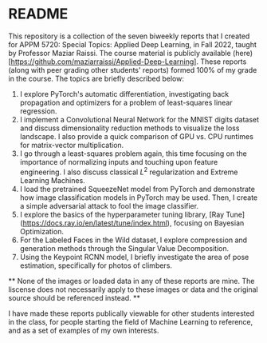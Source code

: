 # README

This repository is a collection of the seven biweekly reports that I created for APPM 5720: Special Topics: Applied Deep Learning, in Fall 2022, taught by Professor Maziar Raissi.
The course material is publicly available (here)[https://github.com/maziarraissi/Applied-Deep-Learning].
These reports (along with peer grading other students' reports) formed 100% of my grade in the course.
The topics are briefly described below:

1. I explore PyTorch's automatic differentiation, investigating back propagation and optimizers for a problem of least-squares linear regression.
2. I implement a Convolutional Neural Network for the MNIST digits dataset and discuss dimensionality reduction methods to visualize the loss landscape. I also provide a quick comparison of GPU vs. CPU runtimes for matrix-vector multiplication.
3. I go through a least-squares problem again, this time focusing on the importance of normalizing inputs and touching upon feature engineering. I also discuss classical $L^2$ regularization and Extreme Learning Machines.
4. I load the pretrained SqueezeNet model from PyTorch and demonstrate how image classification models in PyTorch may be used. Then, I create a simple adversarial attack to fool the image classifier.
5. I explore the basics of the hyperparameter tuning library, [Ray Tune] (https://docs.ray.io/en/latest/tune/index.html), focusing on Bayesian Optimization.
6. For the Labeled Faces in the Wild dataset, I explore compression and generation methods through the Singular Value Decomposition.
7. Using the Keypoint RCNN model, I briefly investigate the area of pose estimation, specifically for photos of climbers.

** None of the images or loaded data in any of these reports are mine. The liscense does not necessarily apply to these images or data and the original source should be referenced instead. **

I have made these reports publically viewable for other students interested in the class, for people starting the field of Machine Learning to reference, and as a set of examples of my own interests.


